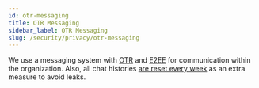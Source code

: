 ```yaml
---
id: otr-messaging
title: OTR Messaging
sidebar_label: OTR Messaging
slug: /security/privacy/otr-messaging
---
```


We use a messaging system with [OTR](https://en.wikipedia.org/wiki/Off-the-Record_Messaging)
and [E2EE](https://en.wikipedia.org/wiki/End-to-end_encryption) for communication within
the organization. Also, all chat histories
[are reset every week](https://fluidattacks.com/products/rules/list/183/)
as an extra measure to avoid leaks.
